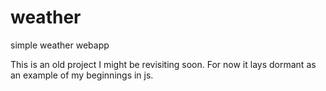 # weather
simple weather webapp

This is an old project I might be revisiting soon. For now it lays dormant as an example of my beginnings in js.

